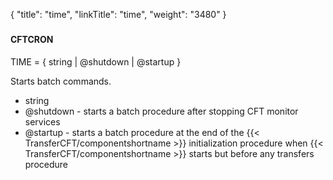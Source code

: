 {
    "title": "time",
    "linkTitle": "time",
    "weight": "3480"
}<span id="time"></span>

### 

#### CFTCRON

TIME =
{ string | @shutdown | @startup
}

Starts batch
commands.

-   string
-   @shutdown - starts a batch procedure after stopping CFT monitor services
-   @startup - starts a batch procedure at the end of the {{< TransferCFT/componentshortname >}} initialization
    procedure when {{< TransferCFT/componentshortname >}} starts but before any transfers procedure
